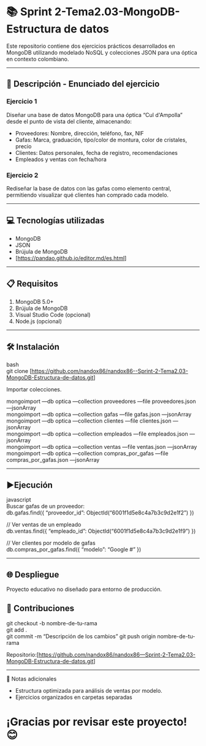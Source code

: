 
# <font>📚 Sprint 2-Tema2.03-MongoDB-Estructura de datos</font>

<font>Este repositorio contiene dos ejercicios prácticos desarrollados en MongoDB utilizando modelado NoSQL y colecciones JSON para una óptica en contexto colombiano.</font>

---

## <font>📄 Descripción - Enunciado del ejercicio</font>

### <font>Ejercicio 1</font>

<font>Diseñar una base de datos MongoDB para una óptica “Cul d'Ampolla” desde el punto de vista del cliente, almacenando:</font>

* <font>Proveedores: Nombre, dirección, teléfono, fax, NIF</font>
* <font>Gafas: Marca, graduación, tipo/color de montura, color de cristales, precio</font>
* <font>Clientes: Datos personales, fecha de registro, recomendaciones</font>
* <font>Empleados y ventas con fecha/hora</font>

### <font>Ejercicio 2</font>

<font>Rediseñar la base de datos con las gafas como elemento central, permitiendo visualizar qué clientes han comprado cada modelo.</font>

---

## <font>💻 Tecnologías utilizadas</font>

* <font>MongoDB</font>
* <font>JSON</font>
* <font>Brújula de MongoDB</font>
* [<font>https://pandao.github.io/editor.md/es.html</font>]

---

## <font>📋 Requisitos</font>

1. <font>MongoDB 5.0+</font>
2. <font>Brújula de MongoDB</font>
3. <font>Visual Studio Code (opcional)</font>
4. <font>Node.js (opcional)</font>

---

## <font>🛠️ Instalación</font>

<font>bash</font>  
<font>git clone</font>
[<font>https://github.com/nandox86/nandox86--Sprint-2-Tema2.03-MongoDB-Estructura-de-datos.git</font>]

 <font>Importar colecciones</font>.

<font>mongoimport —db optica —collection proveedores —file proveedores.json —jsonArray</font>  
<font>mongoimport —db optica —collection gafas —file gafas.json —jsonArray</font>  
<font>mongoimport —db optica —collection clientes —file clientes.json —jsonArray</font>  
<font>mongoimport —db optica —collection empleados —file empleados.json —jsonArray</font>  
<font>mongoimport —db optica —collection ventas —file ventas.json —jsonArray</font>  
<font>mongoimport —db optica —collection compras\_por\_gafas —file compras\_por\_gafas.json —jsonArray</font>

---

## <g-emoji><font>▶️</font></g-emoji><font>Ejecución</font>

<font>javascript</font>  
<font> Buscar gafas de un proveedor:</font>  
<font>db.gafas.find({ “proveedor\_id”: ObjectId(“6001f1d5e8c4a7b3c9d2e1f2”) })</font>

<font>// Ver ventas de un empleado</font>  
<font>db.ventas.find({ “empleado\_id”: ObjectId(“6001f1d5e8c4a7b3c9d2e1f9”) })</font>

<font>// Ver clientes por modelo de gafas</font>  
<font>db.compras\_por\_gafas.find({ “modelo”: “Google #” })</font>

---

## <font>🌐 Despliegue</font>

<font>Proyecto educativo no diseñado para entorno de producción.</font>

## <font>🤝 Contribuciones</font>


<font>git checkout -b nombre-de-tu-rama</font>  
<font>git add .</font>  
<font>git commit -m “Descripción de los cambios”</font>
<font>git push origin nombre-de-tu-rama</font>



<font>Repositorio:</font>[<font>https://github.com/nandox86/nandox86—Sprint-2-Tema2.03-MongoDB-Estructura-de-datos.git</font>]

---

 <font>📝 Notas adicionales</font>


* <font>Estructura optimizada para análisis de ventas por modelo.</font>
* <font>Ejercicios organizados en carpetas separadas</font>

# <font>¡Gracias por revisar este proyecto! 😊</font></react-app>
